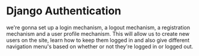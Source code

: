 # Django Authentication 

we're gonna set up a login mechanism, a logout mechanism, a registration mechanism and a user profile mechanism. This will allow us to create new users on the site, learn how to keep them logged in and also give different navigation menu's based on whether or not they're logged in or logged out.